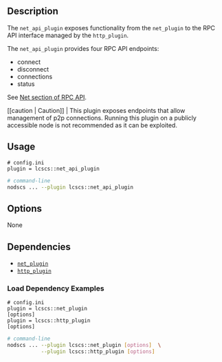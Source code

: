 ## Description

The `net_api_plugin` exposes functionality from the `net_plugin` to the RPC API interface managed by the `http_plugin`.

The `net_api_plugin` provides four RPC API endpoints:

* connect
* disconnect
* connections
* status

See [Net section of RPC API](https://developers.scs.io/lcscs-nodscs/reference).

[[caution | Caution]]
| This plugin exposes endpoints that allow management of p2p connections. Running this plugin on a publicly accessible node is not recommended as it can be exploited.

## Usage

```console
# config.ini
plugin = lcscs::net_api_plugin
```
```sh
# command-line
nodscs ... --plugin lcscs::net_api_plugin
```

## Options

None

## Dependencies

* [`net_plugin`](../net_plugin/index.md)
* [`http_plugin`](../http_plugin/index.md)

### Load Dependency Examples

```console
# config.ini
plugin = lcscs::net_plugin
[options]
plugin = lcscs::http_plugin
[options]
```
```sh
# command-line
nodscs ... --plugin lcscs::net_plugin [options]  \
           --plugin lcscs::http_plugin [options]
```
